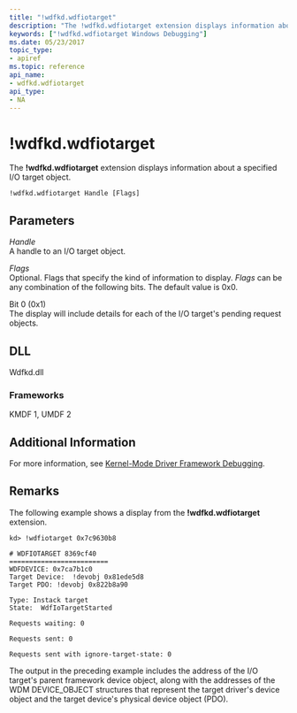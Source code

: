 ```yaml
---
title: "!wdfkd.wdfiotarget"
description: "The !wdfkd.wdfiotarget extension displays information about a specified I/O target object."
keywords: ["!wdfkd.wdfiotarget Windows Debugging"]
ms.date: 05/23/2017
topic_type:
- apiref
ms.topic: reference
api_name:
- wdfkd.wdfiotarget
api_type:
- NA
---
```


# !wdfkd.wdfiotarget

The **!wdfkd.wdfiotarget** extension displays information about a specified I/O target object.

```dbgcmd
!wdfkd.wdfiotarget Handle [Flags]
```

## Parameters

<span id="_______Handle______"></span><span id="_______handle______"></span><span id="_______HANDLE______"></span> *Handle*   
A handle to an I/O target object.

<span id="_______Flags______"></span><span id="_______flags______"></span><span id="_______FLAGS______"></span> *Flags*   
Optional. Flags that specify the kind of information to display. *Flags* can be any combination of the following bits. The default value is 0x0.

<span id="Bit_0__0x1_"></span><span id="bit_0__0x1_"></span><span id="BIT_0__0X1_"></span>Bit 0 (0x1)  
The display will include details for each of the I/O target's pending request objects.

## DLL

Wdfkd.dll

### Frameworks

KMDF 1, UMDF 2

## Additional Information

For more information, see [Kernel-Mode Driver Framework Debugging](../debugger/kernel-mode-driver-framework-debugging.md).

## Remarks

The following example shows a display from the **!wdfkd.wdfiotarget** extension.

```dbgcmd
kd> !wdfiotarget 0x7c9630b8 

# WDFIOTARGET 8369cf40
=========================
WDFDEVICE: 0x7ca7b1c0
Target Device:  !devobj 0x81ede5d8
Target PDO: !devobj 0x822b8a90

Type: Instack target
State:  WdfIoTargetStarted

Requests waiting: 0

Requests sent: 0

Requests sent with ignore-target-state: 0
```

The output in the preceding example includes the address of the I/O target's parent framework device object, along with the addresses of the WDM DEVICE\_OBJECT structures that represent the target driver's device object and the target device's physical device object (PDO).
